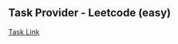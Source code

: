 ## Task Provider - Leetcode (easy)

[Task Link](https://leetcode.com/problems/merge-sorted-array/description/?envType=study-plan-v2&envId=top-interview-150)

